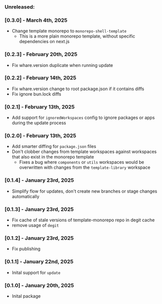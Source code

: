 ### Unreleased:

### [0.3.0] - March 4th, 2025

- Change template monorepo to `monorepo-shell-template`
  - This is a more plain monorepo template, without specific dependencies on next.js

### [0.2.3] - February 20th, 2025

- Fix whare.version duplicate when running update

### [0.2.2] - February 14th, 2025

- Fix whare.version change to root package.json if it contains diffs
- Fix ignore bun.lock diffs

### [0.2.1] - February 13th, 2025

- Add support for `ignoredWorkspaces` config to ignore packages or apps during the update process

### [0.2.0] - February 13th, 2025

- Add smarter diffing for `package.json` files
- Don't clobber changes from template workspaces against workspaces that also exist in the monorepo template
  - Fixes a bug where `components` or `utils` workspaces would be overwritten with changes from the `template-library` workspace

### [0.1.4] - January 23rd, 2025

- Simplify flow for updates, don't create new branches or stage changes automatically

### [0.1.3] - January 23rd, 2025

- Fix cache of stale versions of template-monorepo repo in degit cache
- remove usage of `degit`

### [0.1.2] - January 23rd, 2025

- Fix publishing

### [0.1.1] - January 22nd, 2025

- Inital support for `update`

### [0.1.0] - January 20th, 2025

- Inital package
